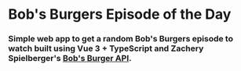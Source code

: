# Bob's Burgers Episode of the Day

### Simple web app to get a random Bob's Burgers episode to watch built using Vue 3 + TypeScript and Zachery Spielberger's [Bob's Burger API](https://www.bobsburgersapi.com/).
